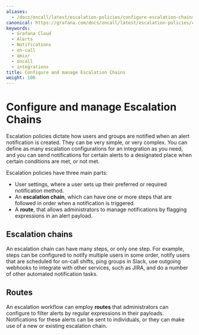 ```yaml
---
aliases:
  - /docs/oncall/latest/escalation-policies/configure-escalation-chains/
canonical: https://grafana.com/docs/oncall/latest/escalation-policies/configure-escalation-chains/
keywords:
  - Grafana Cloud
  - Alerts
  - Notifications
  - on-call
  - amixr
  - oncall
  - integrations
title: Configure and manage Escalation Chains
weight: 100
---
```


# Configure and manage Escalation Chains

Escalation policies dictate how users and groups are notified when an alert notification is created. They can be very
simple, or very complex. You can define as many escalation configurations for an integration as you need, and you can
send notifications for certain alerts to a designated place when certain conditions are met, or not met.

Escalation policies have three main parts:

- User settings, where a user sets up their preferred or required notification method.
- An **escalation chain**, which can have one or more steps that are followed in order when a notification is triggered.
- A **route**, that allows administrators to manage notifications by flagging expressions in an alert payload.

## Escalation chains

An escalation chain can have many steps, or only one step. For example, steps can be configured to notify multiple users
in some order, notify users that are scheduled for on-call shifts, ping groups in Slack, use outgoing webhooks to
integrate with other services, such as JIRA, and do a number of other automated notification tasks.

## Routes

An escalation workflow can employ **routes** that administrators can configure to filter alerts by regular expressions
in their payloads. Notifications for these alerts can be sent to individuals, or they can make use of a new
or existing escalation chain.
